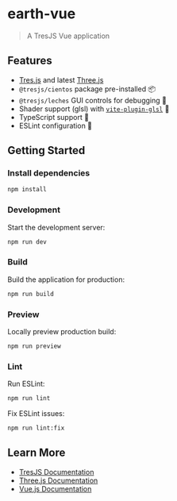# earth-vue

> A TresJS Vue application

## Features

- [Tres.js](https://tresjs.org) and latest [Three.js](https://threejs.org)
- `@tresjs/cientos` package pre-installed 📦
- `@tresjs/leches` GUI controls for debugging 🍰
- Shader support (glsl) with [`vite-plugin-glsl`](https://github.com/UstymUkhman/vite-plugin-glsl) 🎨
- TypeScript support 🦄
- ESLint configuration 🔧

## Getting Started

### Install dependencies

```bash
npm install
```

### Development

Start the development server:

```bash
npm run dev
```

### Build

Build the application for production:

```bash
npm run build
```

### Preview

Locally preview production build:

```bash
npm run preview
```

### Lint

Run ESLint:

```bash
npm run lint
```

Fix ESLint issues:

```bash
npm run lint:fix
```

## Learn More

- [TresJS Documentation](https://tresjs.org)
- [Three.js Documentation](https://threejs.org/docs/)
- [Vue.js Documentation](https://vuejs.org/)